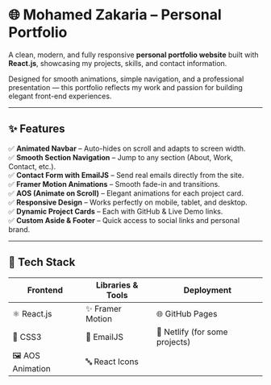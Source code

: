 # 🌐 Mohamed Zakaria – Personal Portfolio  

A clean, modern, and fully responsive **personal portfolio website** built with **React.js**, showcasing my projects, skills, and contact information.  

Designed for smooth animations, simple navigation, and a professional presentation — this portfolio reflects my work and passion for building elegant front-end experiences.  

---

## ✨ Features  

✅ **Animated Navbar** – Auto-hides on scroll and adapts to screen width.  
✅ **Smooth Section Navigation** – Jump to any section (About, Work, Contact, etc.).  
✅ **Contact Form with EmailJS** – Send real emails directly from the site.  
✅ **Framer Motion Animations** – Smooth fade-in and transitions.  
✅ **AOS (Animate on Scroll)** – Elegant animations for each project card.  
✅ **Responsive Design** – Works perfectly on mobile, tablet, and desktop.  
✅ **Dynamic Project Cards** – Each with GitHub & Live Demo links.  
✅ **Custom Aside & Footer** – Quick access to social links and personal brand.  

---

## 🧰 Tech Stack  

| Frontend | Libraries & Tools | Deployment |
|-----------|-------------------|-------------|
| ⚛️ React.js | ✨ Framer Motion | 🌐 GitHub Pages |
| 💅 CSS3 | 📩 EmailJS | 🔄 Netlify (for some projects) |
| 🖼️ AOS Animation | 🔤 React Icons |   |
 
 
